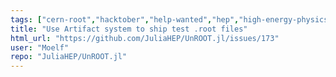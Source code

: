 ```yaml
---
tags: ["cern-root","hacktober","help-wanted","hep","high-energy-physics","julia","particle-physics"]
title: "Use Artifact system to ship test .root files"
html_url: "https://github.com/JuliaHEP/UnROOT.jl/issues/173"
user: "Moelf"
repo: "JuliaHEP/UnROOT.jl"
---
```



